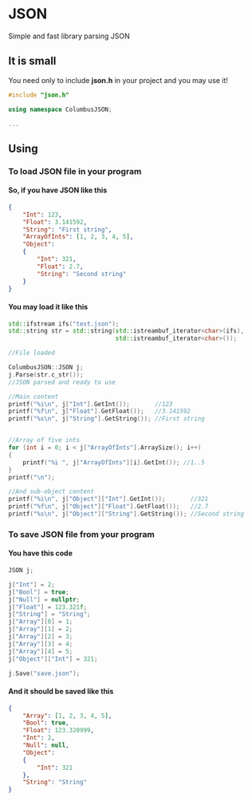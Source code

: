 # JSON
Simple and fast library parsing JSON

## It is small
You need only to include **json.h** in your project and you may use it!

```c++
#include "json.h"

using namespace ColumbusJSON;

...
```

## Using

### To load JSON file in your program

#### So, if you have JSON like this

```json
{
	"Int": 123,
	"Float": 3.141592,
	"String": "First string",
	"ArrayOfInts": [1, 2, 3, 4, 5],
	"Object":
	{
		"Int": 321,
		"Float": 2.7,
		"String": "Second string"
	}
}
```

#### You may load it like this

```c++
std::ifstream ifs("test.json");
std::string str = std::string(std::istreambuf_iterator<char>(ifs),
                              std::istreambuf_iterator<char>());

//File loaded

ColumbusJSON::JSON j;
j.Parse(str.c_str());
//JSON parsed and ready to use

//Main content
printf("%i\n", j["Int"].GetInt());       //123
printf("%f\n", j["Float"].GetFloat());   //3.141592
printf("%s\n", j["String"].GetString()); //First string


//Array of five ints
for (int i = 0; i < j["ArrayOfInts"].ArraySize(); i++)
{
	printf("%i ", j["ArrayOfInts"][i].GetInt()); //1..5
}
printf("\n");

//And sub-object content
printf("%i\n", j["Object"]["Int"].GetInt());       //321
printf("%f\n", j["Object"]["Float"].GetFloat());   //2.7
printf("%s\n", j["Object"]["String"].GetString()); //Second string
```
### To save JSON file from your program

#### You have this code

```c++
JSON j;

j["Int"] = 2;
j["Bool"] = true;
j["Null"] = nullptr;
j["Float"] = 123.321f;
j["String"] = "String";
j["Array"][0] = 1;
j["Array"][1] = 2;
j["Array"][2] = 3;
j["Array"][3] = 4;
j["Array"][4] = 5;
j["Object"]["Int"] = 321;

j.Save("save.json");
```

#### And it should be saved like this

```json
{
	"Array": [1, 2, 3, 4, 5],
	"Bool": true,
	"Float": 123.320999,
	"Int": 2,
	"Null": null,
	"Object":
	{
		"Int": 321
	},
	"String": "String"
}
```

